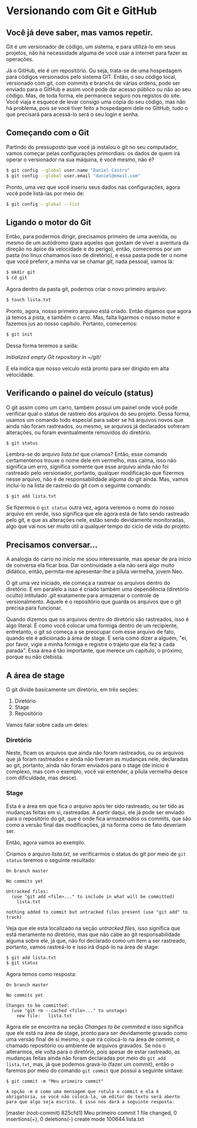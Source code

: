 # Versionando com Git e GitHub

## Você já deve saber, mas vamos repetir.

Git é um versionador de código, um sistema, e para utilizá-lo em seus projetos, não há necessidade alguma de você usar a internet para fazer as operações.

Já o GitHub, ele é um repositório. Ou seja, trata-se de uma hospedagem para códigos versionados pelo sistema GIT. Então, o seu código local, versionado com git, com commits e branchs de várias ordens, pode ser enviado para o GitHub e assim você pode dar acesso público ou não ao seu código. Mas, de toda forma, ele permanece seguro nos registos do site. Você viaja e esquece de levar consigo uma cópia do seu código, mas não há problema, pois se você tiver feito a hospedagem dele no GitHub, tudo o que precisará para acessá-lo será o seu login e senha.

## Começando com o Git

Partindo do pressuposto que você já instalou o git no seu computador, vamos começar pelas configurações primordiais: os dados de quem irá operar o versionador na sua máquina, é você mesmo, não é?

```bash
$ git config --global user.name "Daniel Castro"
$ git config --global user.email "daniel@email.com"
```

Pronto, uma vez que você inseriu seus dados nas configurações, agora você pode listá-las por meio de:

```bash
$ git config --global --list
```

## Ligando o motor do Git

Então, para podermos dirigir, precisamos primeiro de uma avenida, ou mesmo de um autódromo (para aqueles que gostam de viver a aventura da direção no ápice da velocidade e do perigo), então, comecemos por um pasta (no linux chamamos isso de diretório), e essa pasta pode ter o nome que você preferir, a minha vai se chamar _git_, nada pessoal, vamos lá:

```bash
$ mkdir git
$ cd git
```

Agora dentro da pasta git, podemos criar o novo primeiro arquivo:

```bash
$ touch lista.txt
```

Pronto, agora, nosso primeiro arquivo está criado. Então digamos que agora já temos a pista, e também o carro. Mas, falta ligarmos o nosso motor e fazemos jus ao nosso capítulo. Portanto, comecemos:

```bash
$ git init
```

Dessa forma teremos a saída:

_Initialized empty Git repository in ~/git/_

E ela indica que nosso veículo está pronto para ser dirigido em alta velocidade.

## Verificando o painel do veículo (status)

O git assim como um carro, também possui um painel onde você pode verificar qual o status de rastreio dos arquivos do seu projeto. Dessa forma, usamos um comando todo especial para saber se há arquivos novos que ainda não foram rastreados, ou mesmo, se arquivos já declarados sofreram alterações, ou foram eventualmente removidos do diretório.

```bash
$ git status
```

Lembra-se do arquivo _lista.txt_ que criamos? Então, esse comando certamentenos trouxe o nome dele em vermelho, mas calma, isso não significa um erro, significa somente que esse arquivo ainda não foi rastreado pelo versionador, portanto, qualquer modificação que fizermos nesse arquivo, não é de responsabilidade alguma do git ainda. Mas, vamos incluí-lo na lista de rastreio do git com o seguinte comando:

```bash
$ git add lista.txt
```

Se fizermos o ```git status``` outra vez, agora veremos o nome do nosso arquivo em verde, isso significa que ele agora está de fato sendo rastreado pelo git, e que as alterações nele, estão sendo devidamente monitoradas, algo que vai nos ser muito útil a qualquer tempo do ciclo de vida do projeto.

## Precisamos conversar...

A analogia do carro no início me soou interessante, mas apesar de pra início de conversa ela ficar boa. Dar continuidade a ela não será algo muito didático, então, permita-me apresentar-lhe a pílula vermelha, jovem Neo.

O git uma vez iniciado, ele começa a rastrear os arquivos dentro do diretório. E em paralelo a isso é criado também uma dependência (diretório oculto) intitulado _.git_ exatamente para armazenar o controle de versionalmento. Aquele é o repositório que guarda os arquivos que o git precisa para funcionar.

Quando dizemos que os arquivos dentro do diretório são rastreados, isso é algo literal. É como você colocar uma formiga dentro de um recipiente, entretanto, o git só começa a se preocupar com esse arquivo de fato, quando ele é adicionado à área de stage. E seria como dizer a alguém, "ei, por favor, vigie a minha formiga e registre o trajeto que ela fez a cada parada". Essa área é tão importante, que merece um capítulo, o próximo, porque eu não clebista.

## A área de stage

O git divide basicamente um diretório, em três seções:

1. Diretório
2. Stage
3. Repositório

Vamos falar sobre cada um deles:

### Diretório

Neste, ficam os arquivos que ainda não foram rastreados, ou os arquivos que já foram rastreados e ainda não tiveram as mudanças nele, declaradas ao git, portanto, ainda não foram enviados para o stage (de início é complexo, mas com o exemplo, você vai entender, a pílula vermelha desce com dificuldade, mas desce).

### Stage

Esta é a área em que fica o arquivo após ter sido rastreado, ou ter tido as mudanças feitas em si, rastreadas. A partir daqui, ele já pode ser enviado para o repositório do git, que é onde fica armazenados os commits, que são como a versão final das modificações, já na forma como de fato deveriam ser.

Então, agora vamos ao exemplo.

Criamos o arquivo _lista.txt_, se verificarmos o status do git por meio de ```git status``` teremos o seguinte resultado:

```
On branch master

No commits yet

Untracked files:
  (use "git add <file>..." to include in what will be committed)
	lista.txt

nothing added to commit but untracked files present (use "git add" to track)
```

Veja que ele está localizado na seção _untracked files_, isso significa que está meramente no diretório, mas que não cabe ao git responsabilidade alguma sobre ele, já que, não foi declarado como um item a ser rastreado, portanto, vamos rastreá-lo e isso irá dispô-lo na área de stage:

```bash
$ git add lista.txt
$ git status
```
Agora temos como resposta:

```
On branch master

No commits yet

Changes to be committed:
  (use "git rm --cached <file>..." to unstage)
	new file:   lista.txt

```

Agora ele se encontra na seção _Changes to be commited_ e isso significa que ele está na área de stage, pronto para ser devidamente gravado como uma versão final de si mesmo, o que irá colocá-lo na área de commit, o chamado repositório ou ambiente de arquivos gravados. Se nós o alterarmos, ele volta para o diretório, pois apesar de estar rastreado, as mudanças feitas ainda não foram declaradas por meio do ```git add lista.txt```, mas, já que podemos gravá-lo (fazer um commit), então o faremos por meio do comando ```git commit``` que possui a seguinte sintaxe:

```
$ git commit -m "Meu primeiro commit"

A opção -m é como uma mensagem que rotula o commit e ela é obrigatória, se você não colocá-la, um editor de texto será aberto para que algo seja escrito. E isso nos dará a seguinte resposta:

```
[master (root-commit) 825cfd1] Meu primeiro commit
 1 file changed, 0 insertions(+), 0 deletions(-)
 create mode 100644 lista.txt
```